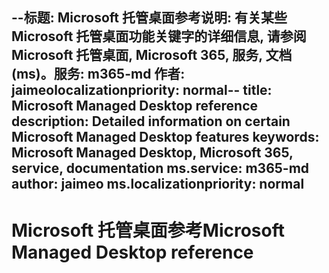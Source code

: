 <span data-ttu-id="91a8f-101">--标题: Microsoft 托管桌面参考说明: 有关某些 Microsoft 托管桌面功能关键字的详细信息, 请参阅 Microsoft 托管桌面, Microsoft 365, 服务, 文档 (ms)。服务: m365-md 作者: jaimeolocalizationpriority: normal</span><span class="sxs-lookup"><span data-stu-id="91a8f-101">-- title: Microsoft Managed Desktop reference description: Detailed information on certain Microsoft Managed Desktop features keywords: Microsoft Managed Desktop, Microsoft 365, service, documentation ms.service: m365-md author: jaimeo ms.localizationpriority: normal</span></span>
---

# <a name="microsoft-managed-desktop-reference"></a><span data-ttu-id="91a8f-102">Microsoft 托管桌面参考</span><span class="sxs-lookup"><span data-stu-id="91a8f-102">Microsoft Managed Desktop reference</span></span>